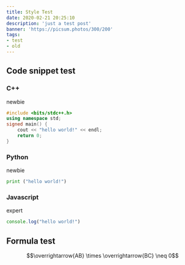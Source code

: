```yaml
---
title: Style Test
date: 2020-02-21 20:25:10
description: 'just a test post'
banner: 'https://picsum.photos/300/200'
tags:
- test
- old
---
```


## Code snippet test
### C++
newbie
```cpp
#include <bits/stdc++.h>
using namespace std;
signed main() {
    cout << "hello world!" << endl;
    return 0;
}
```
### Python
newbie
```python
print ("hello world!")
```
### Javascript
expert
```js
console.log("hello world!")
```

## Formula test
$$\overrightarrow{AB} \times \overrightarrow{BC} \neq 0$$
